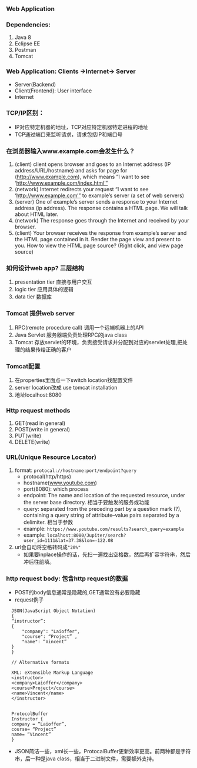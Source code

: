 ### Web Application

### Dependencies:
  1. Java 8
  2. Eclipse EE
  3. Postman
  4. Tomcat

### Web Application: Clients ->Internet-> Server
  + Server(Backend)
  + Client(Frontend): User interface
  + Internet

### TCP/IP区别：
  + IP对应特定机器的地址，TCP对应特定机器特定进程的地址
  + TCP通过端口来监听请求，请求包括IP和端口号

### 在浏览器输入www.example.com会发生什么？
  1. (client) client opens browser and goes to an Internet address (IP address/URL/hostname) and asks for page for (http://www.example.com), which means “I want to see ‘http://www.example.com/index.html’”
  2. (network) Internet redirects your request “I want to see ‘http://www.example.com’” to example’s server (a set of web servers)
  3. (server) One of example’s server sends a response to your Internet address (ip address). The response contains a HTML page. We will talk about HTML later.
  4. (network) The response goes through the Internet and received by your browser.
  5. (client) Your browser receives the response from example’s server and the HTML page contained in it. Render the page view and present to you. How to view the HTML page source? (Right click, and view page source) 

### 如何设计web app? 三层结构
  1. presentation tier 直接与用户交互
  2. logic tier 应用具体的逻辑
  3. data tier 数据库

### Tomcat 提供web server
  1. RPC(remote procedure call) 调用一个远端机器上的API
  2. Java Servlet 服务器端负责处理RPC的java class
  3. Tomcat 存放servlet的环境，负责接受请求并分配到对应的servlet处理,把处理的结果传给正确的客户

### Tomcat配置
  1. 在properties里面点一下switch location找配置文件
  2. server location改成 use tomcat installation
  3. 地址localhost:8080

### Http request methods
  1. GET(read in general)
  2. POST(write in general)
  3. PUT(write)
  4. DELETE(write)

### URL(Unique Resource Locator)
  1. format: ```protocal://hostname:port/endpoint?query```
      + protocal(http/https)
      + hostname(www.youtube.com)
      + port(8080): which process
      + endpoint: The name and location of the requested resource, under the server base directory. 相当于要触发的服务或功能
      + query: separated from the preceding part by a question mark (?), containing a query string of attribute–value pairs separated by a delimiter. 相当于参数
      + example: ```https://www.youtube.com/results?search_query=example```
      + example: ```localhost:8080/Jupiter/search?user_id=1111&lat=37.38&lon=-122.08```
  2. url会自动将空格转码成```"20%"```
      + 如果要inplace操作的话，先扫一遍找出空格数，然后再扩容字符串，然后冲后往前填。
      
### http request body: 包含http request的数据
  + POST的body信息通常是隐藏的,GET通常没有必要隐藏
  + request例子
  ```
    JSON(JavaScript Object Notation)
    {
    “instructor”: 
    {
        "company": "Laioffer",
        "course": “Project” ,
        "name": “Vincent”
    }  
    }

    // Alternative formats

    XML: eXtensible Markup Language
    <instructor>
    <company>Laioffer</company>
    <course>Project</course>
    <name>Vincent</name>
    </instructor>


    ProtocolBuffer
    Instructor {
    company = “Laioffer”,
    course= “Project”
    name= “Vincent”
    }
```
  + JSON简洁一些，xml长一些，ProtocalBuffer更新效率更高。前两种都是字符串，后一种是java class，相当于二进制文件，需要额外支持。
  